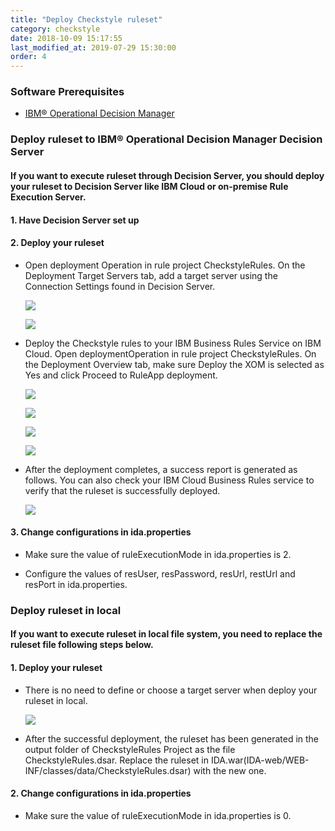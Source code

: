 ```yaml
---
title: "Deploy Checkstyle ruleset"
category: checkstyle
date: 2018-10-09 15:17:55
last_modified_at: 2019-07-29 15:30:00
order: 4
---
```

### Software Prerequisites

* [IBM® Operational Decision Manager](https://www.ibm.com/us-en/marketplace/operational-decision-manager)

### Deploy ruleset to IBM® Operational Decision Manager Decision Server

#### If you want to execute ruleset through Decision Server, you should deploy your ruleset to Decision Server like IBM Cloud or on-premise Rule Execution Server.

#### 1. Have Decision Server set up    


#### 2. Deploy your ruleset

  * Open deployment Operation in rule project CheckstyleRules. On the Deployment Target Servers tab, add a target server using the Connection Settings found in Decision Server.

    ![][checkstyle_deploy_ruleset_cloud_two_1]

    ![][checkstyle_deploy_ruleset_cloud_two_2]

  * Deploy the Checkstyle rules to your IBM Business Rules Service on IBM Cloud. Open deploymentOperation in rule project CheckstyleRules. On the Deployment Overview tab, make sure Deploy the XOM is selected as Yes and click Proceed to RuleApp deployment.

    ![][checkstyle_deploy_ruleset_cloud_two_3]

    ![][checkstyle_deploy_ruleset_cloud_two_4]

	![][checkstyle_deploy_ruleset_cloud_two_5]

	![][checkstyle_deploy_ruleset_cloud_two_6]

  * After the deployment completes, a success report is generated as follows. You can also check your IBM Cloud Business Rules service to verify that the ruleset is successfully deployed.

    ![][checkstyle_deploy_ruleset_cloud_two_7]

#### 3. Change configurations in ida.properties

  * Make sure the value of ruleExecutionMode in ida.properties is 2.

  * Configure the values of resUser, resPassword, resUrl, restUrl and resPort in ida.properties.

### Deploy ruleset in local

#### If you want to execute ruleset in local file system, you need to replace the ruleset file following steps below.

#### 1. Deploy your ruleset

  * There is no need to define or choose a target server when deploy your ruleset in local.

    ![][checkstyle_deploy_ruleset_local_1]

  * After the successful deployment, the ruleset has been generated in the output folder of CheckstyleRules Project as the file CheckstyleRules.dsar. Replace the ruleset in IDA.war(IDA-web/WEB-INF/classes/data/CheckstyleRules.dsar) with the new one.

#### 2. Change configurations in ida.properties

  * Make sure the value of ruleExecutionMode in ida.properties is 0.




 [checkstyle_deploy_ruleset_cloud_one_1]: ../images/checkstyle/checkstyle_deploy_ruleset_cloud_one_1.png
 [checkstyle_deploy_ruleset_cloud_one_2]: ../images/checkstyle/checkstyle_deploy_ruleset_cloud_one_2.png
 [checkstyle_deploy_ruleset_cloud_one_3]: ../images/checkstyle/checkstyle_deploy_ruleset_cloud_one_3.png
 [checkstyle_deploy_ruleset_cloud_two_1]: ../images/checkstyle/checkstyle_deploy_ruleset_cloud_two_1.png
 [checkstyle_deploy_ruleset_cloud_two_2]: ../images/checkstyle/checkstyle_deploy_ruleset_cloud_two_2.png
 [checkstyle_deploy_ruleset_cloud_two_3]: ../images/checkstyle/checkstyle_deploy_ruleset_cloud_two_3.png
 [checkstyle_deploy_ruleset_cloud_two_4]: ../images/checkstyle/checkstyle_deploy_ruleset_cloud_two_4.png
 [checkstyle_deploy_ruleset_cloud_two_5]: ../images/checkstyle/checkstyle_deploy_ruleset_cloud_two_5.png
 [checkstyle_deploy_ruleset_cloud_two_6]: ../images/checkstyle/checkstyle_deploy_ruleset_cloud_two_6.png
 [checkstyle_deploy_ruleset_cloud_two_7]: ../images/checkstyle/checkstyle_deploy_ruleset_cloud_two_7.png
 [checkstyle_deploy_ruleset_local_1]: ../images/checkstyle/checkstyle_deploy_ruleset_local_1.png
